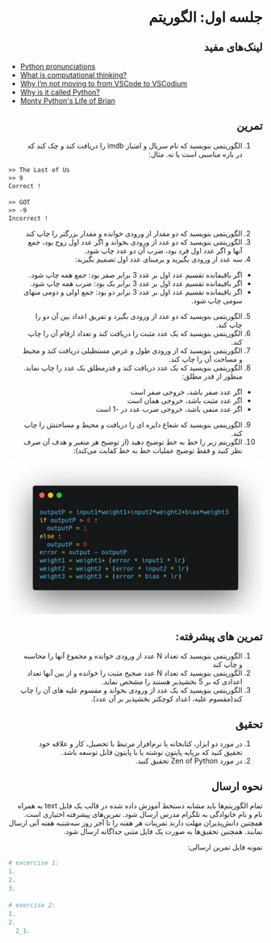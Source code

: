 <div dir="rtl">

# جلسه اول: الگوریتم

  ## لینک‌های مفید

  </div>

  - [Python pronunciations ](https://dictionary.cambridge.org/pronunciation/english/python)
  - [What is computational thinking?](https://www.computationalthinking.org/)
  - [Why I’m not moving to from VSCode to VSCodium](https://www.youtube.com/watch?v=Yf8O5c94KtY)
  - [Why is it called Python?](https://docs.python.org/3/faq/general.html#do-i-have-to-like-monty-python-s-flying-circus)
  - [Monty Python's Life of Brian](https://www.imdb.com/title/tt0079470/)

<div dir="rtl">

  ## تمرین

  1. الگوریتمی بنویسید که نام سریال و امتیاز imdb را دریافت کند و چک کند که در بازه مناسبی است یا نه. مثال:
  
  </div>
  
  ```
  >> The Last of Us
  >> 9
  Correct !

  >> GOT
  >> -9
  Incorrect !
  
  ```
  
  <div dir="rtl">
  

  2. الگوریتمی بنویسید که دو مقدار از ورودی خوانده و مقدار بزرگتر را چاپ کند
  3. الگوریتمی بنویسید که دو عدد از ورودی بخواند و اگر عدد اول زوج بود، جمع آنها و اگر عدد اول فرد بود، ضرب آن دو عدد چاپ شود.
  4. سه عدد از ورودی بگیرید و برمبنای عدد اول تصمیم بگیرید:
  - اگر باقیمانده تقسیم عدد اول بر عدد 3 برابر صفر بود: جمع همه چاپ شود.
  - اگر باقیمانده تقسیم عدد اول بر عدد 3 برابر یک بود: ضرب همه چاپ شود.
  - اگر باقیمانده تقسیم عدد اول بر عدد 3 برابر دو بود: جمع اولی و دومی منهای سومی چاپ شود.

  5. الگوریتمی بنویسید که دو عدد از ورودی بگیرد و تفریق اعداد بین آن دو را چاپ کند.
  6. الگوریتمی بنویسید که  یک عدد مثبت را دریافت کند و تعداد ارقام آن را چاپ کند.
  7. الگوریتمی بنویسید که از ورودی طول و عرض مستطیلی دریافت کند و محیط و مساحت آن را چاپ کند.
  8. الگوریتمی بنویسید که یک عدد دریافت کند و قدرمطلق یک عدد را چاپ نماید. منظور از قدر مطلق:
  - اگر عدد صفر باشد، خروجی صفر است
  - اگر عدد مثبت باشد، خروجی همان است
  - اگر عدد منفی باشد، خروجی ضرب عدد در -1 است

  9. الگوریتمی بنویسید که شعاع دایره ای را دریافت و محیط و مساحتش را چاپ کند.
  10. الگوریتم زیر را خط به خط توضیح دهید (از توضیح هر متغیر و هدف آن صرف نظر کنید و فقط توضیح عملیات خط به خط کفایت می‌کند):

  ![Algorithm Description](./perceptron.png)



  ## تمرین های پیشرفته:
  1. الگوریتمی بنویسید که تعداد N عدد از ورودی خوانده و مجموع آنها را محاسبه و چاپ کند
  2. الگوریتمی بنویسید که تعداد N عدد صحیح مثبت را خوانده و از بین آنها تعداد اعدادی که بر 5 بخشپذیر هستند را مشخص نماید.
  3. الگوریتمی بنویسید که یک عدد از ورودی بخواند و مقسوم علیه های آن را چاپ کند(مقسوم علیه، اعداد کوچکتر بخشپذیر بر آن عدد).


  ## تحقیق
  1. در مورد دو ابزار، کتابخانه یا نرم‌افزار مرتبط با تحصیل، کار و علاقه خود تحقیق کنید که برپایه پایتون نوشته یا با پایتون قابل توسعه باشد.
  2. در مورد Zen of Python تحقیق کنید.

  ## نحوه ارسال

  تمام الگوریتم‌ها باید مشابه دستخط آموزش داده شده در قالب یک فایل text به همراه نام و نام خانوادگی به تلگرام مدرس ارسال شود. تمرین‌های پیشرفته اختیاری است. همچنین دانش‌پذیران مهلت دارند تمرینات هر هفته را تا آخر روز سه‌شنبه هفته آتی ارسال نمایند. همچنین تحقیق‌ها به صورت یک فایل متنی جداگانه ارسال شود.

  نمونه فایل تمرین ارسالی:
  </div>

  ```python
  # excercise 1:
  1.
  2.
  3.

  # exercise 2:
  1.
  2.
    2_1.


  ```
